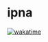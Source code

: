 # ipna

[![wakatime](https://wakatime.com/badge/github/laureanray/ipna.svg)](https://wakatime.com/badge/github/laureanray/ipna)
